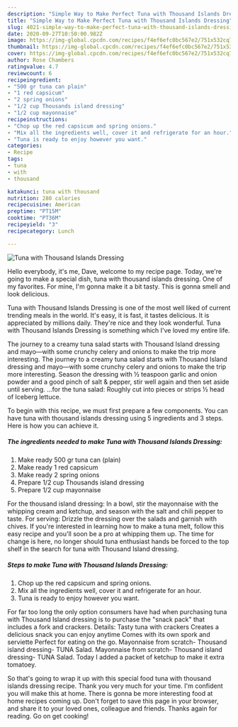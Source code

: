```yaml
---
description: "Simple Way to Make Perfect Tuna with Thousand Islands Dressing"
title: "Simple Way to Make Perfect Tuna with Thousand Islands Dressing"
slug: 4021-simple-way-to-make-perfect-tuna-with-thousand-islands-dressing
date: 2020-09-27T10:50:00.982Z
image: https://img-global.cpcdn.com/recipes/f4ef6efc0bc567e2/751x532cq70/tuna-with-thousand-islands-dressing-recipe-main-photo.jpg
thumbnail: https://img-global.cpcdn.com/recipes/f4ef6efc0bc567e2/751x532cq70/tuna-with-thousand-islands-dressing-recipe-main-photo.jpg
cover: https://img-global.cpcdn.com/recipes/f4ef6efc0bc567e2/751x532cq70/tuna-with-thousand-islands-dressing-recipe-main-photo.jpg
author: Rose Chambers
ratingvalue: 4.7
reviewcount: 6
recipeingredient:
- "500 gr tuna can plain"
- "1 red capsicum"
- "2 spring onions"
- "1/2 cup Thousands island dressing"
- "1/2 cup mayonnaise"
recipeinstructions:
- "Chop up the red capsicum and spring onions."
- "Mix all the ingredients well, cover it and refrigerate for an hour."
- "Tuna is ready to enjoy however you want."
categories:
- Recipe
tags:
- tuna
- with
- thousand

katakunci: tuna with thousand 
nutrition: 280 calories
recipecuisine: American
preptime: "PT15M"
cooktime: "PT36M"
recipeyield: "3"
recipecategory: Lunch

---
```



![Tuna with Thousand Islands Dressing](https://img-global.cpcdn.com/recipes/f4ef6efc0bc567e2/751x532cq70/tuna-with-thousand-islands-dressing-recipe-main-photo.jpg)

Hello everybody, it's me, Dave, welcome to my recipe page. Today, we're going to make a special dish, tuna with thousand islands dressing. One of my favorites. For mine, I'm gonna make it a bit tasty. This is gonna smell and look delicious.

Tuna with Thousand Islands Dressing is one of the most well liked of current trending meals in the world. It's easy, it is fast, it tastes delicious. It is appreciated by millions daily. They're nice and they look wonderful. Tuna with Thousand Islands Dressing is something which I've loved my entire life.

The journey to a creamy tuna salad starts with Thousand Island dressing and mayo—with some crunchy celery and onions to make the trip more interesting. The journey to a creamy tuna salad starts with Thousand Island dressing and mayo—with some crunchy celery and onions to make the trip more interesting. Season the dressing with ½ teaspoon garlic and onion powder and a good pinch of salt &amp; pepper, stir well again and then set aside until serving. …for the tuna salad: Roughly cut into pieces or strips ½ head of Iceberg lettuce.


To begin with this recipe, we must first prepare a few components. You can have tuna with thousand islands dressing using 5 ingredients and 3 steps. Here is how you can achieve it.

<!--inarticleads1-->

##### The ingredients needed to make Tuna with Thousand Islands Dressing:

1. Make ready 500 gr tuna can (plain)
1. Make ready 1 red capsicum
1. Make ready 2 spring onions
1. Prepare 1/2 cup Thousands island dressing
1. Prepare 1/2 cup mayonnaise


For the thousand island dressing: In a bowl, stir the mayonnaise with the whipping cream and ketchup, and season with the salt and chili pepper to taste. For serving: Drizzle the dressing over the salads and garnish with chives. If you&#39;re interested in learning how to make a tuna melt, follow this easy recipe and you&#39;ll soon be a pro at whipping them up. The time for change is here, no longer should tuna enthusiast hands be forced to the top shelf in the search for tuna with Thousand Island dressing. 

<!--inarticleads2-->

##### Steps to make Tuna with Thousand Islands Dressing:

1. Chop up the red capsicum and spring onions.
1. Mix all the ingredients well, cover it and refrigerate for an hour.
1. Tuna is ready to enjoy however you want.


For far too long the only option consumers have had when purchasing tuna with Thousand Island dressing is to purchase the &#34;snack pack&#34; that includes a fork and crackers. Details: Tasty tuna with crackers Creates a delicious snack you can enjoy anytime Comes with its own spork and serviette Perfect for eating on the go. Mayonnaise from scratch- Thousand island dressing- TUNA Salad. Mayonnaise from scratch- Thousand island dressing- TUNA Salad. Today I added a packet of ketchup to make it extra tomatoey. 

So that's going to wrap it up with this special food tuna with thousand islands dressing recipe. Thank you very much for your time. I'm confident you will make this at home. There is gonna be more interesting food at home recipes coming up. Don't forget to save this page in your browser, and share it to your loved ones, colleague and friends. Thanks again for reading. Go on get cooking!

